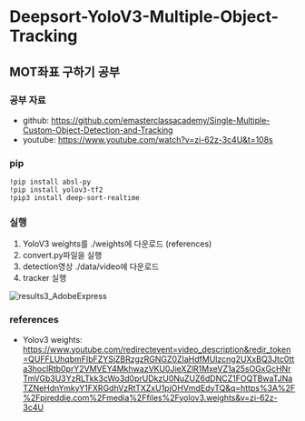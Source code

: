 # Deepsort-YoloV3-Multiple-Object-Tracking

## MOT좌표 구하기 공부

### 공부 자료
- github: https://github.com/emasterclassacademy/Single-Multiple-Custom-Object-Detection-and-Tracking
- youtube: https://www.youtube.com/watch?v=zi-62z-3c4U&t=108s

### pip
```
!pip install absl-py 
!pip install yolov3-tf2
!pip3 install deep-sort-realtime
```

### 실행
1. YoloV3 weights를 ./weights에 다운로드 (references)
2. convert.py파일을 실행
3. detection영상 ./data/video에 다운로드
4. tracker 실행

![results3_AdobeExpress](https://user-images.githubusercontent.com/97783148/219853615-50be10cb-194e-4b1f-88e1-e31ab23e04f4.gif)

### references
- Yolov3 weights: https://www.youtube.com/redirectevent=video_description&redir_token=QUFFLUhqbmFIbFZYSjZBRzgzRGNGZ0ZIaHdfMUlzcng2UXxBQ3Jtc0tta3hoclRtb0prY2VMVEY4MkhwazVKU0JieXZlR1MxeVZ1a25sOGxGcHNrTmVGb3U3YzRLTkk3cWo3d0prUDkzU0NuZUZ6dDNCZ1FOQTBwaTJNaTZNeHdnYmkyY1FXRGdhVzRtTXZxU1pjOHVmdEdyTQ&q=https%3A%2F%2Fpjreddie.com%2Fmedia%2Ffiles%2Fyolov3.weights&v=zi-62z-3c4U

